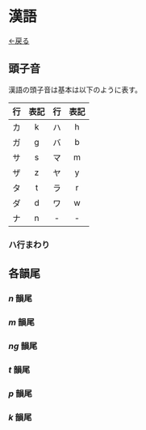 <style>* { font-family: Inter, 'Noto Sans JP', sans-serif!important; }</style>

# 漢語

[←戻る](../)

## 頭子音

漢語の頭子音は基本は以下のように表す。

|行|表記|行|表記|
|:--:|:--:|:--:|:--:|
|カ|k|ハ|h|
|ガ|g|バ|b|
|サ|s|マ|m|
|ザ|z|ヤ|y|
|タ|t|ラ|r|
|ダ|d|ワ|w|
|ナ|n|\-|\-|








### ハ行まわり

## 各韻尾

### _n_ 韻尾

### _m_ 韻尾

### _ng_ 韻尾

### _t_ 韻尾

### _p_ 韻尾

### _k_ 韻尾


